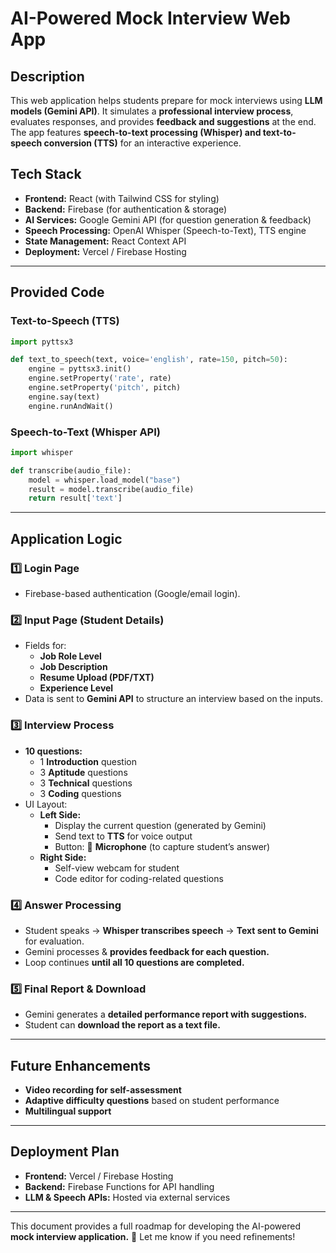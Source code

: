 # AI-Powered Mock Interview Web App

## Description
This web application helps students prepare for mock interviews using **LLM models (Gemini API)**. It simulates a **professional interview process**, evaluates responses, and provides **feedback and suggestions** at the end. The app features **speech-to-text processing (Whisper) and text-to-speech conversion (TTS)** for an interactive experience.

## Tech Stack
- **Frontend:** React (with Tailwind CSS for styling)
- **Backend:** Firebase (for authentication & storage)
- **AI Services:** Google Gemini API (for question generation & feedback)
- **Speech Processing:** OpenAI Whisper (Speech-to-Text), TTS engine
- **State Management:** React Context API
- **Deployment:** Vercel / Firebase Hosting

---

## Provided Code

### Text-to-Speech (TTS)
```python
import pyttsx3

def text_to_speech(text, voice='english', rate=150, pitch=50):
    engine = pyttsx3.init()
    engine.setProperty('rate', rate)
    engine.setProperty('pitch', pitch)
    engine.say(text)
    engine.runAndWait()
```

### Speech-to-Text (Whisper API)
```python
import whisper

def transcribe(audio_file):
    model = whisper.load_model("base")
    result = model.transcribe(audio_file)
    return result['text']
```

---

## Application Logic

### 1️⃣ **Login Page**
- Firebase-based authentication (Google/email login).

### 2️⃣ **Input Page (Student Details)**
- Fields for:
  - **Job Role Level**
  - **Job Description**
  - **Resume Upload (PDF/TXT)**
  - **Experience Level**
- Data is sent to **Gemini API** to structure an interview based on the inputs.

### 3️⃣ **Interview Process**
- **10 questions:**
  - 1 **Introduction** question
  - 3 **Aptitude** questions
  - 3 **Technical** questions
  - 3 **Coding** questions
- UI Layout:
  - **Left Side:**
    - Display the current question (generated by Gemini)
    - Send text to **TTS** for voice output
    - Button: 🎤 **Microphone** (to capture student’s answer)
  - **Right Side:**
    - Self-view webcam for student
    - Code editor for coding-related questions

### 4️⃣ **Answer Processing**
- Student speaks -> **Whisper transcribes speech** -> **Text sent to Gemini** for evaluation.
- Gemini processes & **provides feedback for each question.**
- Loop continues **until all 10 questions are completed.**

### 5️⃣ **Final Report & Download**
- Gemini generates a **detailed performance report with suggestions.**
- Student can **download the report as a text file.**

---

## Future Enhancements
- **Video recording for self-assessment**
- **Adaptive difficulty questions** based on student performance
- **Multilingual support**

---

## Deployment Plan
- **Frontend:** Vercel / Firebase Hosting
- **Backend:** Firebase Functions for API handling
- **LLM & Speech APIs:** Hosted via external services

---

This document provides a full roadmap for developing the AI-powered **mock interview application.** 🚀 Let me know if you need refinements!
